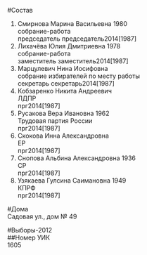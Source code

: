 #Состав  
1. Смирнова Марина Васильевна 1980  
    собрание-работа  
    председатель председатель2014[1987]  
2. Лихачёва Юлия Дмитриевна 1978  
    собрание-работа  
    заместитель заместитель2014[1987]  
3. Марцулевич Нина Иосифовна  
    собрание избирателей по месту работы  
    секретарь секретарь2014[1987]  
4. Кобзаренко Никита Андреевич  
    ЛДПР  
    прг2014[1987]  
5. Русакова Вера Ивановна 1962  
    Трудовая партия России  
    прг2014[1987]  
6. Скокова Инна Александровна  
    ЕР  
    прг2014[1987]  
7. Снопова Альбина Александровна 1936  
    СР  
    прг2014[1987]  
8. Узякаева Гулсина Саимановна 1949  
    КПРФ  
    прг2014[1987]  
  
#Дома  
Садовая ул., дом № 49  
  
#Выборы-2012  
##Номер УИК  
1605  
